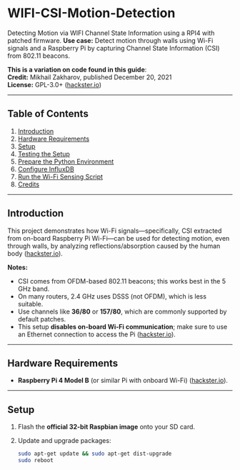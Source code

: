 # WIFI-CSI-Motion-Detection
Detecting Motion via WIFI Channel State Information using a RPI4 with patched firmware.
**Use case:** Detect motion through walls using Wi-Fi signals and a Raspberry Pi by capturing Channel State Information (CSI) from 802.11 beacons.


**This is a variation on code found in this guide**:  
**Credit:** Mikhail Zakharov, published December 20, 2021  
**License:** GPL-3.0+ ([hackster.io](https://www.hackster.io/mzakharo/wifi-sensing-via-raspberry-pi-ff1087))

---

## Table of Contents

1. [Introduction](#introduction)  
2. [Hardware Requirements](#hardware-requirements)  
3. [Setup](#setup)  
4. [Testing the Setup](#testing-the-setup)  
5. [Prepare the Python Environment](#prepare-the-python-environment)  
6. [Configure InfluxDB](#configure-influxdb)  
7. [Run the Wi-Fi Sensing Script](#run-the-wi-fi-sensing-script)  
8. [Credits](#credits)

---

## Introduction

This project demonstrates how Wi-Fi signals—specifically, CSI extracted from on-board Raspberry Pi Wi-Fi—can be used for detecting motion, even through walls, by analyzing reflections/absorption caused by the human body ([hackster.io](https://www.hackster.io/mzakharo/wifi-sensing-via-raspberry-pi-ff1087)).

**Notes:**
- CSI comes from OFDM-based 802.11 beacons; this works best in the 5 GHz band.
- On many routers, 2.4 GHz uses DSSS (not OFDM), which is less suitable.
- Use channels like **36/80** or **157/80**, which are commonly supported by default patches.
- This setup **disables on-board Wi-Fi communication**; make sure to use an Ethernet connection to access the Pi ([hackster.io](https://www.hackster.io/mzakharo/wifi-sensing-via-raspberry-pi-ff1087)).

---

## Hardware Requirements

- **Raspberry Pi 4 Model B** (or similar Pi with onboard Wi-Fi) ([hackster.io](https://www.hackster.io/mzakharo/wifi-sensing-via-raspberry-pi-ff1087)).

---

## Setup

1. Flash the **official 32-bit Raspbian image** onto your SD card.  
2. Update and upgrade packages:

   ```bash
   sudo apt-get update && sudo apt-get dist-upgrade
   sudo reboot

